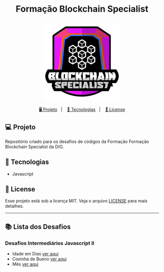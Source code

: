 <h1 align="center">
  Formação Blockchain Specialist
</h1>

<h2 align="center">
  <img src="./assets/blockchain.webp" width="250px">
</h2>

<p align="center">
  <a href="#-projeto">🖥️ Projeto</a>&nbsp;&nbsp;&nbsp;|&nbsp;&nbsp;&nbsp;
  <a href="#-tecnologias">🚀 Tecnologias</a>&nbsp;&nbsp;&nbsp;|&nbsp;&nbsp;&nbsp;
  <a href="#-license">📝 License</a>
</p>

## 💻 Projeto

Repositório criado para os desafios de códigos da Formação Formação Blockchain Specialist da DIO.

## 🚀 Tecnologias

- Javascript

## 📝 License

Esse projeto está sob a licença MIT. Veja o arquivo [LICENSE](LICENSE) para mais detalhes.

---

## 📚 Lista dos Desafios

### Desafios Intermediários Javascript II

- Idade em Dias [ver aqui](./DesafioIntermediarioII1/main.js)
- Coxinha de Bueno [ver aqui](./DesafioIntermediarioII2/main.js)
- Mês [ver aqui](./DesafioIntermediarioII3/main.js)
